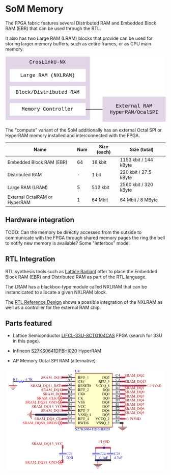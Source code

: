 # SoM Memory

The FPGA fabric features several Distributed RAM and Embedded Block RAM (EBR)
that can be used through the RTL.

It also has two Large RAM (LRAM) blocks that provide can be used for storing
larger memory buffers, such as entire frames, or as CPU main memory.

![](images/som_memory_architecture.drawio.png)

The "compute" variant of the SoM additionally has an external Octal SPI or
HyperRAM memory installed and interconnected with the FPGA.

| Name                          | Num | Size (each) | Size (total)          |
|-------------------------------|-----|-------------|-----------------------|
| Embedded Block RAM (EBR)      | 64  | 18 kbit     | 1153 kbit / 144 kByte |
| Distributed RAM               | -   | 1 bit       | 220 kbit / 27.5 kByte |
| Large RAM (LRAM)              | 5   | 512 kbit    | 2560 kbit / 320 kByte |
| External OctalRAM or HyperRAM | 1   | 64 Mbit     | 64 Mbit / 8 MByte     |

## Hardware integration

TODO: Can the memory be directly accessed from the outside to communicate with
the FPGA through shared memory pages the ring the bell to notify new memory
is available? Some "letterbox" model.

## RTL Integration

RTL synthesis tools such as
[Lattice Radiant](https://www.latticesemi.com/Products/DesignSoftwareAndIP/FPGAandLDS/Radiant)
offer to place the Embedded Block RAM (EBR) and Distributed RAM as part of the
RTL language.

The LRAM has a blackbox-type module called NXLRAM that can be instancicated to
allocate a given NXLRAM block.

The [RTL Reference Design](rtl_reference_design.md) shows a possible
integration of the NXLRAM as well as a controller for the external RAM chip.

## Parts featured

- Lattice Semiconductor
  [LIFCL-33U-8CTG104CAS](https://www.latticesemi.com/Products/FPGAandCPLD/CrossLink-NX)
  FPGA (search for 33U in this page).

- Infineon
  [S27KS0641DPBHI020](https://www.infineon.com/dgdl/?fileId=8ac78c8c7d0d8da4017d0ed18c684db5)
  HyperRAM

- AP Memory Octal SPI RAM (alternative)

![](images/som_ram_schematic.png)
